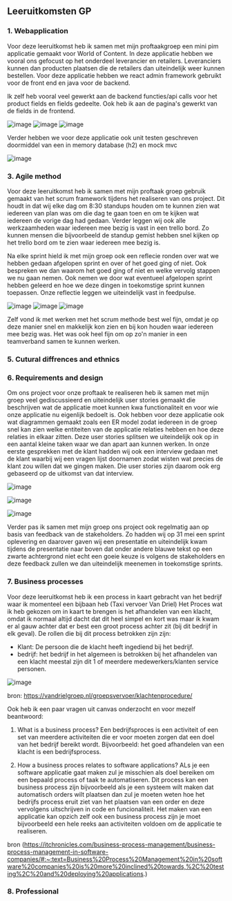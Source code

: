 ## Leeruitkomsten GP

### 1. Webapplication
Voor deze leeruitkomst heb ik samen met mijn proftaakgroep een mini pim applicatie gemaakt voor World of Content. In deze applicatie hebben we vooral ons gefocust op het onderdeel leverancier en retailers. Leveranciers kunnen dan producten plaatsen die de retailers dan uiteindelijk weer kunnen bestellen. Voor deze applicatie hebben we react admin framework gebruikt voor de front end en java voor de backend.

Ik zelf heb vooral veel gewerkt aan de backend functies/api calls voor het product fields en fields gedeelte.
Ook heb ik aan de pagina's gewerkt van de fields in de frontend.

![image](https://user-images.githubusercontent.com/79633852/170567855-49c8cfed-790c-40bf-8d9f-6ef89ad5e99c.png)
![image](https://user-images.githubusercontent.com/79633852/170567976-686f388c-4d7f-4bae-84aa-cc2075bc4a93.png)
![image](https://user-images.githubusercontent.com/79633852/170568212-c72dc9ca-28e7-4b80-bec7-db3a0b242231.png)

Verder hebben we voor deze applicatie ook unit testen geschreven doormiddel van een in memory database (h2) en mock mvc

![image](https://user-images.githubusercontent.com/79633852/170569514-f2c65de9-550f-4de3-ae3a-df9535a1a208.png)





### 3. Agile method

Voor deze leeruitkomst heb ik samen met mijn proftaak groep gebruik gemaakt van het scrum framework tijdens het realiseren van ons project. Dit houdt in dat wij elke dag om 8:30 standups houden om te kunnen zien wat iedereen van plan was om die dag te gaan toen en om te kijken wat iedereen de vorige dag had gedaan. Verder leggen wij ook alle werkzaamheden waar iedereen mee bezig is vast in een trello bord. Zo kunnen mensen die bijvoorbeeld de standup gemist hebben snel kijken op het trello bord om te zien waar iedereen mee bezig is. 



Na elke sprint hield ik met mijn groep ook een reflecie ronden over wat we hebben gedaan afgelopen sprint en over of het goed ging of niet. Ook bespreken we dan waarom het goed ging of niet en welke vervolg stappen we nu gaan nemen. Ook nemen we door wat eventueel afgelopen sprint hebben geleerd en hoe we deze dingen in toekomstige sprint kunnen toepassen. Onze reflectie leggen we uiteindelijk vast in feedpulse.
 
 ![image](https://user-images.githubusercontent.com/79633852/170870641-02065c14-3950-4781-ab73-3163ee180b7e.png)
 ![image](https://user-images.githubusercontent.com/79633852/170870885-f1999222-7b0b-40ee-8def-d3d416e38735.png)
 ![image](https://user-images.githubusercontent.com/79633852/170870424-7519c53e-7b98-4ba0-ace3-ab351bc8d40c.png)
 
 Zelf vond ik met werken met het scrum methode best wel fijn, omdat je op deze manier snel en makkelijk kon zien en bij kon houden waar iedereen mee bezig was. Het was ook heel fijn om op zo'n manier in een teamverband samen te kunnen werken.

 

### 5. Cutural diffrences and ethnics


### 6. Requirements and design

Om ons project voor onze proftaak te realiseren heb ik samen met mijn groep veel gediscussieerd en uiteindelijk user stories gemaakt die beschrijven wat de applicatie moet kunnen kwa functionaliteit en voor wie onze applicatie nu eigenlijk bedoelt is. Ook hebben voor deze applicatie ook wat diagrammen gemaakt zoals een ER model zodat iedereen in de groep snel kan zien welke entiteiten van de applicatie relaties hebben en hoe deze relaties in elkaar zitten. Deze user stories splitsen we uiteindelijk ook op in een aantal kleine taken waar we dan apart aan kunnen werken. In onze eerste gesprekken met de klant hadden wij ook een interview gedaan met de klant waarbij wij een vragen lijst doornamen zodat wisten wat precies de klant zou willen dat we gingen maken. Die user stories zijn daarom ook erg gebaseerd op de uitkomst van dat interview.
 
![image](https://user-images.githubusercontent.com/79633852/170892632-bc196d4b-07c9-4193-9934-a712dd414689.png)

![image](https://user-images.githubusercontent.com/79633852/170892691-ed2f80a9-fa22-4e95-867b-6ddd982028ed.png)

![image](https://user-images.githubusercontent.com/79633852/170892608-12e325cc-52ee-4d10-9762-b879eb5f6450.png)

Verder pas ik samen met mijn groep ons project ook regelmatig aan op basis van feedback van de stakeholders. Zo hadden wij op 31 mei een sprint oplevering en daarover gaven wij een presentatie en uiteindelijk kwam tijdens de presentatie naar boven dat onder andere blauwe tekst op een zwarte achtergrond niet echt een goeie keuze is volgens de stakeholders en deze feedback zullen we dan uiteindelijk meenemen in toekomstige sprints.

### 7. Business processes 

Voor deze leeruitkomst heb ik een process in kaart gebracht van het bedrijf waar ik momenteel een bijbaan heb (Taxi vervoer Van Driel) Het Proces wat ik heb gekozen om in kaart te brengen is het afhandelen van een klacht, omdat ik normaal altijd dacht dat dit heel simpel en kort was maar ik kwam er al gauw achter dat er best een groot process achter zit (bij dit bedrijf in elk geval). De rollen die bij dit process betrokken zijn zijn:

* Klant: De persoon die de klacht heeft ingediend bij het bedrijf.
* bedrijf: het bedrijf in het algemeen is betrokken bij het afhandelen van een klacht meestal zijn dit 1 of meerdere medewerkers/klanten service personen.

![image](https://user-images.githubusercontent.com/79633852/171279399-55c1f0ad-ea77-4bcc-991f-7833820dfd9d.png)

bron: https://vandrielgroep.nl/groepsvervoer/klachtenprocedure/

Ook heb ik een paar vragen uit canvas onderzocht en voor mezelf beantwoord:

1. What is a business process?
Een bedrijfsproces is een activiteit of een set van meerdere activiteiten die er voor moeten zorgen dat een doel van het bedrijf bereikt wordt.
Bijvoorbeeld: het goed afhandelen van een klacht is een bedrijfsprocess.


2. How a business proces relates to software applications? 
ALs je een software applicatie gaat maken zul je misschien als doel bereiken om een bepaald process of taak te automatiseren. Dit process kan een business process zijn bijvoorbeeld als je een systeem wilt maken dat automatisch orders wilt plaatsen dan zul je moeten weten hoe het bedrijfs process eruit ziet van het plaatsen van een order en deze vervolgens uitschrijven in code en funcionaliteit. Het maken van een applicatie kan opzich zelf ook een business process zijn je moet bijvoorbeeld een hele reeks aan activiteiten voldoen om de applicatie te realiseren.

bron (https://itchronicles.com/business-process-management/business-process-management-in-software-companies/#:~:text=Business%20Process%20Management%20in%20software%20companies%20is%20more%20inclined%20towards,%2C%20testing%2C%20and%20deploying%20applications.)


### 8. Professional 


